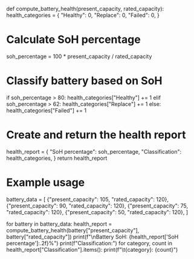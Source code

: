 def compute_battery_health(present_capacity, rated_capacity):
    health_categories = {
      "Healthy": 0,
      "Replace": 0,
      "Failed": 0,
  }

  # Calculate SoH percentage
   soh_percentage = 100 * present_capacity / rated_capacity

  # Classify battery based on SoH
   if soh_percentage > 80:
      health_categories["Healthy"] += 1
   elif soh_percentage > 62:
       health_categories["Replace"] += 1
   else:
       health_categories["Failed"] += 1

  # Create and return the health report
  health_report = {
      "SoH percentage": soh_percentage,
      "Classification": health_categories,
  }
  return health_report

# Example usage
battery_data = [
    {"present_capacity": 105, "rated_capacity": 120},
    {"present_capacity": 90, "rated_capacity": 120},
    {"present_capacity": 75, "rated_capacity": 120},
    {"present_capacity": 50, "rated_capacity": 120},
]

for battery in battery_data:
  health_report = compute_battery_health(battery["present_capacity"], battery["rated_capacity"])
  print(f"\nBattery SoH: {health_report['SoH percentage']:.2f}%")
  print(f"Classification:")
  for category, count in health_report["Classification"].items():
    print(f"\t{category}: {count}")

